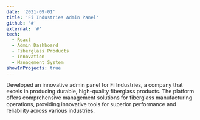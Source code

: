 ```yaml
---
date: '2021-09-01'
title: 'Fi Industries Admin Panel'
github: '#'
external: '#'
tech:
  - React
  - Admin Dashboard
  - Fiberglass Products
  - Innovation
  - Management System
showInProjects: true
---
```


Developed an innovative admin panel for Fi Industries, a company that excels in producing durable, high-quality fiberglass products. The platform offers comprehensive management solutions for fiberglass manufacturing operations, providing innovative tools for superior performance and reliability across various industries.